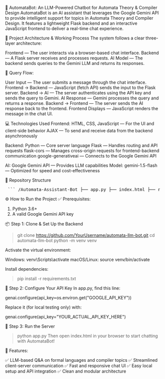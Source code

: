 🤖 AutomataBot: An LLM-Powered Chatbot for Automata Theory & Compiler Design
AutomataBot is an AI assistant that leverages the Google Gemini API to provide intelligent support for topics in Automata Theory and Compiler Design. It features a lightweight Flask backend and an interactive JavaScript frontend to deliver a real-time chat experience.

🧠 Project Architecture & Working Process
The system follows a clear three-layer architecture:

Frontend — The user interacts via a browser-based chat interface.
Backend — A Flask server receives and processes requests.
AI Model — The backend sends queries to the Gemini LLM and returns its responses.

🔄 Query Flow:

User Input — The user submits a message through the chat interface.
Frontend → Backend — JavaScript (fetch API) sends the input to the Flask server.
Backend → AI — The server authenticates using the API key and sends the query to Gemini.
AI Response — Gemini processes the query and returns a response.
Backend → Frontend — The server sends the AI response back to the frontend.
Frontend Displays — JavaScript renders the message in the chat UI.

💻 Technologies Used
Frontend:
HTML, CSS, JavaScript — For the UI and client-side behavior
AJAX — To send and receive data from the backend asynchronously

Backend:
Python — Core server language
Flask — Handles routing and API requests
flask-cors — Manages cross-origin requests for frontend-backend communication
google-generativeai — Connects to the Google Gemini API

AI:
Google Gemini API — Provides LLM capabilities
Model: gemini-1.5-flash — Optimized for speed and cost-effectiveness

📁 Repository Structure

<pre> ``` /Automata-Assistant-Bot ├── app.py ├── index.html ├── requirements.txt ├── /static │ ├── style.css │ └── script.js └── /venv (ignored) ``` </pre>


⚙️ How to Run the Project
✅ Prerequisites:
1. Python 3.6+
2. A valid Google Gemini API key

📦 Step 1: Clone & Set Up the Backend

> git clone https://github.com/YourUsername/automata-llm-bot.git
> cd automata-llm-bot
> python -m venv venv

Activate the virtual environment:

Windows: venv\Scripts\activate
macOS/Linux: source venv/bin/activate

Install dependencies:

> pip install -r requirements.txt

🔐 Step 2: Configure Your API Key
In app.py, find this line:

genai.configure(api_key=os.environ.get("GOOGLE_API_KEY"))

Replace it (for local testing only) with:

genai.configure(api_key="YOUR_ACTUAL_API_KEY_HERE")

🚀 Step 3: Run the Server

> python app.py
Then open index.html in your browser to start chatting with AutomataBot!

🧪 Features:

✅ LLM-based Q&A on formal languages and compiler topics
✅ Streamlined client-server communication
✅ Fast and responsive chat UI
✅ Easy local setup and API integration
✅ Clean and modular architecture
